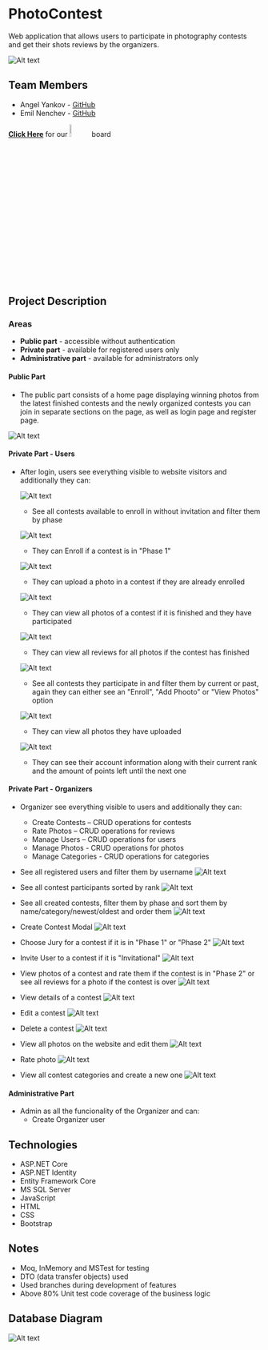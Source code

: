 # PhotoContest
Web application that allows users to participate in photography contests and get their shots reviews by the organizers.

![Alt text](https://gitlab.com/AngelYankov/photocontest/-/blob/master/Images/Homepage.png)

## Team Members
* Angel Yankov - [GitHub](https://github.com/AngelYankov)
* Emil Nenchev - [GitHub](https://github.com/nnchvxx)

[**Click Here**](https://trello.com/b/ucbjOiuG/photocontest) for our <img src="https://productivetihube.files.wordpress.com/2019/12/trello-logo-1.png" width="8%"/> board

## Project Description
### Areas
* **Public part** -  accessible without authentication
* **Private part** - available for registered users only
* **Administrative part** - available for administrators only

#### Public Part
* The public part consists of a home page displaying winning photos from the latest finished contests and the newly organized contests you can join in separate sections on the page, as well as login page and register page.

![Alt text](https://gitlab.com/AngelYankov/photocontest/-/blob/master/Images/Carousels.png)

#### Private Part - Users

* After login, users see everything visible to website visitors and additionally they can:
    
     ![Alt text](https://gitlab.com/AngelYankov/photocontest/-/blob/master/Images/AllOpen_UserView.png)
     * See all contests available to enroll in without invitation and filter them by phase
     
     ![Alt text](https://gitlab.com/AngelYankov/photocontest/-/blob/master/Images/enroll.png)
     * They can Enroll if a contest is in "Phase 1"

     ![Alt text](https://gitlab.com/AngelYankov/photocontest/-/blob/master/Images/AddPhoto.png)
     * They can upload a photo in a contest if they are already enrolled

     ![Alt text](https://gitlab.com/AngelYankov/photocontest/-/blob/master/Images/ContestPhotos_UserView.png)
     * They can view all photos of a contest if it is finished and they have participated

     ![Alt text](https://gitlab.com/AngelYankov/photocontest/-/blob/master/Images/PhotoReviews_UserView.png)
     * They can view all reviews for all photos if the contest has finished

     ![Alt text](https://gitlab.com/AngelYankov/photocontest/-/blob/master/Images/MyContests.png)
     * See all contests they participate in and filter them by current or past, again they can either see an "Enroll", "Add Phooto" or "View Photos" option

     ![Alt text](https://gitlab.com/AngelYankov/photocontest/-/blob/master/Images/MyPhotos.png)
     * They can view all photos they have uploaded

     ![Alt text](https://gitlab.com/AngelYankov/photocontest/-/blob/master/Images/MyAccount.png)
     * They can see their account information along with their current rank and the amount of points left until the next one
     
#### Private Part - Organizers
* Organizer see everything visible to users and additionally they can:
     * Create Contests – CRUD operations for contests
     * Rate Photos – CRUD operations for reviews
     * Manage Users – CRUD operations for users
     * Manage Photos - CRUD operations for photos
     * Manage Categories - CRUD operations for categories
     
* See all registered users and filter them by username
![Alt text](https://gitlab.com/AngelYankov/photocontest/-/blob/master/Images/AllUsers_OrganizerView.png)

* See all contest participants sorted by rank
![Alt text](https://gitlab.com/AngelYankov/photocontest/-/blob/master/Images/AllParticipants_OrganizerView.png)

* See all created contests, filter them by phase and sort them by name/category/newest/oldest and order them
![Alt text](https://gitlab.com/AngelYankov/photocontest/-/blob/master/Images/AllContests_OrganizerView.png)

* Create Contest Modal
![Alt text](https://gitlab.com/AngelYankov/photocontest/-/blob/master/Images/CreateContest.png)

* Choose Jury for a contest if it is in "Phase 1" or "Phase 2"
![Alt text](https://gitlab.com/AngelYankov/photocontest/-/blob/master/Images/ChooseJury.png)

* Invite User to a contest if it is "Invitational"
![Alt text](https://gitlab.com/AngelYankov/photocontest/-/blob/master/Images/Invite.png)

* View photos of a contest and rate them if the contest is in "Phase 2" or see all reviews for a photo if the contest is over
![Alt text](https://gitlab.com/AngelYankov/photocontest/-/blob/master/Images/ContestPhotos_OrganizerView.png)

* View details of a contest
![Alt text](https://gitlab.com/AngelYankov/photocontest/-/blob/master/Images/ContestDetails_OrganizerView.png)

* Edit a contest
![Alt text](https://gitlab.com/AngelYankov/photocontest/-/blob/master/Images/UpdateContest.png)

* Delete a contest
![Alt text](https://gitlab.com/AngelYankov/photocontest/-/blob/master/Images/DeleteContest.png)

* View all photos on the website and edit them
![Alt text](https://gitlab.com/AngelYankov/photocontest/-/blob/master/Images/AllPhotos_OrganizerView.png)

* Rate photo
![Alt text](https://gitlab.com/AngelYankov/photocontest/-/blob/master/Images/RatePhoto.png)

* View all contest categories and create a new one
![Alt text](https://gitlab.com/AngelYankov/photocontest/-/blob/master/Images/AllCategories.png)

#### Administrative Part
* Admin as all the funcionality of the Organizer and can:
     * Create Organizer user

## Technologies
* ASP.NET Core
* ASP.NET Identity
* Entity Framework Core
* MS SQL Server
* JavaScript
* HTML
* CSS
* Bootstrap

## Notes
* Moq, InMemory and MSTest for testing
* DTO (data transfer objects) used
* Used branches during development of features
* Above 80% Unit test code coverage of the business logic

## Database Diagram
![Alt text](https://gitlab.com/AngelYankov/photocontest/-/blob/master/Images/DatabaseDiagram.png)

